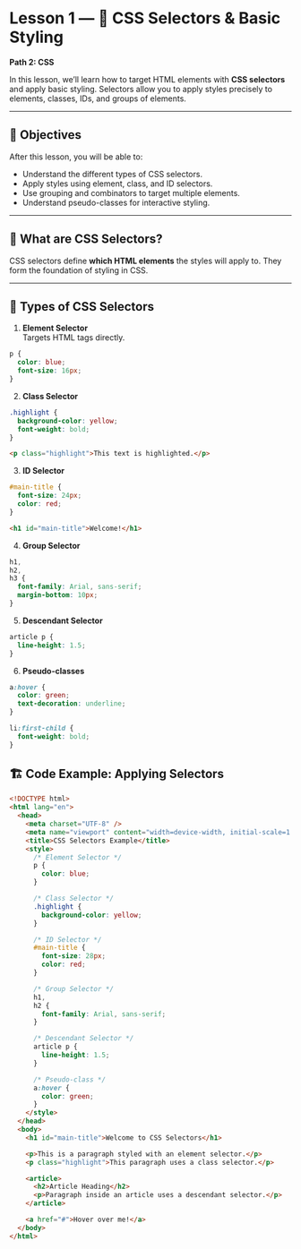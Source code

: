 # Lesson 1 — 🎯 CSS Selectors & Basic Styling

**Path 2: CSS**

In this lesson, we’ll learn how to target HTML elements with **CSS selectors** and apply basic styling. Selectors allow you to apply styles precisely to elements, classes, IDs, and groups of elements.

---

## 🎯 Objectives

After this lesson, you will be able to:

- Understand the different types of CSS selectors.
- Apply styles using element, class, and ID selectors.
- Use grouping and combinators to target multiple elements.
- Understand pseudo-classes for interactive styling.

---

## 📝 What are CSS Selectors?

CSS selectors define **which HTML elements** the styles will apply to. They form the foundation of styling in CSS.

---

## 🔹 Types of CSS Selectors

1. **Element Selector**  
   Targets HTML tags directly.

```css
p {
  color: blue;
  font-size: 16px;
}
```

2. **Class Selector**

```css
.highlight {
  background-color: yellow;
  font-weight: bold;
}
```

```html
<p class="highlight">This text is highlighted.</p>
```

3. **ID Selector**

```css
#main-title {
  font-size: 24px;
  color: red;
}
```

```html
<h1 id="main-title">Welcome!</h1>
```

4. **Group Selector**

```css
h1,
h2,
h3 {
  font-family: Arial, sans-serif;
  margin-bottom: 10px;
}
```

5. **Descendant Selector**

```css
article p {
  line-height: 1.5;
}
```

6. **Pseudo-classes**

```css
a:hover {
  color: green;
  text-decoration: underline;
}

li:first-child {
  font-weight: bold;
}
```

## 🏗️ Code Example: Applying Selectors

```html
<!DOCTYPE html>
<html lang="en">
  <head>
    <meta charset="UTF-8" />
    <meta name="viewport" content="width=device-width, initial-scale=1.0" />
    <title>CSS Selectors Example</title>
    <style>
      /* Element Selector */
      p {
        color: blue;
      }

      /* Class Selector */
      .highlight {
        background-color: yellow;
      }

      /* ID Selector */
      #main-title {
        font-size: 28px;
        color: red;
      }

      /* Group Selector */
      h1,
      h2 {
        font-family: Arial, sans-serif;
      }

      /* Descendant Selector */
      article p {
        line-height: 1.5;
      }

      /* Pseudo-class */
      a:hover {
        color: green;
      }
    </style>
  </head>
  <body>
    <h1 id="main-title">Welcome to CSS Selectors</h1>

    <p>This is a paragraph styled with an element selector.</p>
    <p class="highlight">This paragraph uses a class selector.</p>

    <article>
      <h2>Article Heading</h2>
      <p>Paragraph inside an article uses a descendant selector.</p>
    </article>

    <a href="#">Hover over me!</a>
  </body>
</html>
```
